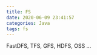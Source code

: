 ```yaml
---
title: FS
date: 2020-06-09 23:41:57
categories: Java
tags: fs
---
```


FastDFS, TFS, GFS, HDFS, OSS ...